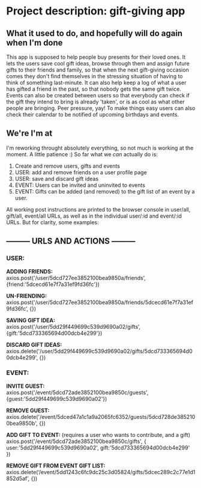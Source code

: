 # Project description: gift-giving app
## What it used to do, and hopefully will do again when I'm done
This app is supposed to help people buy presents for their loved ones.
It lets the users save cool gift ideas, browse through them and assign future gifts to their friends and family, so that when the next gift-giving occasion comes they don't find themselves in the stressing situation of having to think of something last-minute. It can also help keep a log of what a user has gifted a friend in the past, so that nobody gets the same gift twice.
Events can also be created between users so that everybody can check if the gift they intend to bring is already 'taken', or is as cool as what other people are bringing. Peer pressure, yay!
To make things easy users can also check their calendar to be notified of upcoming birthdays and events.


## We're I'm at
I'm reworking throught absolutely everything, so not much is working at the moment. A little patience :)
So far what we *can* actually do is:
1) Create and remove users, gifts and events
2) USER: add and remove friends on a user profile page
3) USER: save and discard gift ideas
4) EVENT: Users can be invited and uninvited to events
5) EVENT: Gifts can be added (and removed) to the gift list of an event by a user.

All working post instructions are printed to the browser console in user/all, gift/all, event/all URLs, as well as in the individual user/:id and event/:id URLs.
But for clarity, some examples:

## ——— URLS AND ACTIONS ———

### USER:

**ADDING FRIENDS:**<br>
axios.post('/user/5dcd727ee3852100bea9850a/friends’, {friend:'5dcecd61e7f7a31ef9fd36fc'})


**UN-FRIENDING:**<br>
axios.post('/user/5dcd727ee3852100bea9850a/friends/5dcecd61e7f7a31ef9fd36fc’, {})


**SAVING GIFT IDEA:**<br>
axios.post('/user/5dd29f449699c539d9690a02/gifts’, {gift:'5dcd733365694d00dcb4e299'})


**DISCARD GIFT IDEAS:**<br>
axios.delete('/user/5dd29f449699c539d9690a02/gifts/5dcd733365694d00dcb4e299', {})


### EVENT:

**INVITE GUEST:**<br>
axios.post('/event/5dcd72ade3852100bea9850c/guests', {guest:'5dd29f449699c539d9690a02'})

**REMOVE GUEST:**<br>
axios.delete('/event/5dced47a1c1a9a2065fc6352/guests/5dcd728de3852100bea9850b', {})

**ADD GIFT TO EVENT:** (requires a user who wants to contribute, and a gift)<br>
axios.post('/event/5dcd72ade3852100bea9850c/gifts', { user:'5dd29f449699c539d9690a02', gift:'5dcd733365694d00dcb4e299' })

**REMOVE GIFT FROM EVENT GIFT LIST:**<br>
axios.delete(‘/event/5dd1243c6fc9dc25c3d05824/gifts/5dcec289c2c77e1d1852d5af’, {})